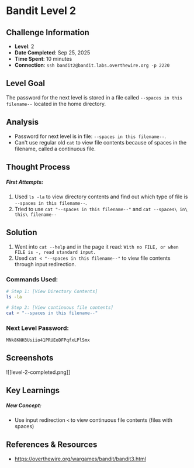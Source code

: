# Bandit Level 2

## Challenge Information
- **Level**: 2
- **Date Completed**: Sep 25, 2025
- **Time Spent**: 10 minutes
- **Connection**: `ssh bandit2@bandit.labs.overthewire.org -p 2220`

## Level Goal

The password for the next level is stored in a file called `--spaces in this filename--` located in the home directory.

## Analysis
- Password for next level is in file: `--spaces in this filename--`.
- Can't use regular old `cat` to view file contents because of spaces in the filename, called a continuous file.

## Thought Process
##### First Attempts:
1. Used `ls -la` to view directory contents and find out which type of file is `--spaces in this filename--`.
2. Tried to use `cat "--spaces in this filename--"` and `cat --spaces\ in\ this\ filename--`

## Solution
1. Went into `cat --help` and in the page it read: `With no FILE, or when FILE is -, read standard input.`
2. Used `cat < "--spaces in this filename--"` to view file contents through input redirection.

### Commands Used:
```bash
# Step 1: [View Directory Contents]
ls -la 

# Step 2: [View continuous file contents]  
cat < "--spaces in this filename--"
```
### Next Level Password: 
```
MNk8KNH3Usiio41PRUEoDFPqfxLPlSmx
```
## Screenshots
![[level-2-completed.png]]

## Key Learnings
##### New Concept:
- Use input redirection `<` to view continuous file contents (files with spaces)

## References & Resources
- https://overthewire.org/wargames/bandit/bandit3.html
